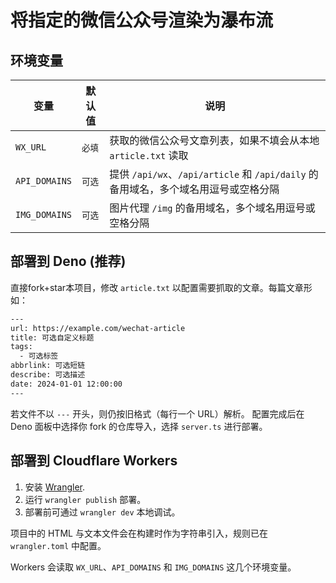 # 将指定的微信公众号渲染为瀑布流

## 环境变量

| 变量 | 默认值 | 说明 |
| --- | --- | --- |
| `WX_URL` | `必填` | 获取的微信公众号文章列表，如果不填会从本地 `article.txt` 读取 |
| `API_DOMAINS` | `可选` | 提供 `/api/wx`、`/api/article` 和 `/api/daily` 的备用域名，多个域名用逗号或空格分隔 |
| `IMG_DOMAINS` | `可选` | 图片代理 `/img` 的备用域名，多个域名用逗号或空格分隔 |

## 部署到 Deno  (推荐)

直接fork+star本项目，修改 `article.txt` 以配置需要抓取的文章。每篇文章形如：

```txt
---
url: https://example.com/wechat-article
title: 可选自定义标题
tags:
  - 可选标签
abbrlink: 可选短链
describe: 可选描述
date: 2024-01-01 12:00:00
---
```

若文件不以 `---` 开头，则仍按旧格式（每行一个 URL）解析。
配置完成后在 Deno 面板中选择你 fork 的仓库导入，选择 `server.ts` 进行部署。

## 部署到 Cloudflare Workers

1. 安装 [Wrangler](https://developers.cloudflare.com/workers/wrangler/).
2. 运行 `wrangler publish` 部署。
3. 部署前可通过 `wrangler dev` 本地调试。

项目中的 HTML 与文本文件会在构建时作为字符串引入，规则已在 `wrangler.toml` 中配置。

Workers 会读取 `WX_URL`、`API_DOMAINS` 和 `IMG_DOMAINS` 这几个环境变量。


